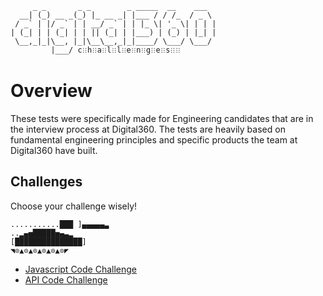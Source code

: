          _ _       _ _        _ _____  __    ___  
      __| (_) __ _(_) |_ __ _| |___ / / /_  / _ \ 
     / _` | |/ _` | | __/ _` | | |_ \| '_ \| | | |
    | (_| | | (_| | | || (_| | |___) | (_) | |_| |
     \__,_|_|\__, |_|\__\__,_|_|____/ \___/ \___/ 
             |___/ c𐧻h𐧻a𐧻l𐧻l𐧻e𐧻n𐧻g𐧻e𐧻s𐧻𐧻              

# Overview
These tests were specifically made for Engineering candidates
that are in the interview process at Digital360. The tests
are heavily based on fundamental engineering principles
and specific products the team at Digital360 have built.

## Challenges
Choose your challenge wisely!

    ...........███ ]▄▄▄▄▄▃
    ..▂▄▅█████▅▄▃▂
    [███████████████]
    ◥⊙▲⊙▲⊙▲⊙▲⊙▲⊙◤

- [Javascript Code Challenge](code_challenge_js.md)
- [API Code Challenge](code_challenge_api.md)